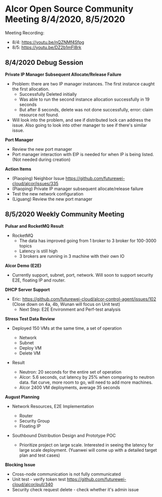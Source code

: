 # Alcor Open Source Community Meeting 8/4/2020, 8/5/2020 #
 
Meeting Recording:
 
* 8/4: https://youtu.be/nQZNMf4Sfpg
* 8/5: https://youtu.be/DZ2b1mFl8rk
 
 
## 8/4/2020 Debug Session ##
 
**Private IP Manager Subsequent Allocate/Release Failure**
 
* Problem: there are two IP manager instances. The first instance caught the first allocation.
  * Successfully Deleted initially
  * Was able to run the second instance allocation successfully in 19 seconds
  * But after 8 seconds, delete was not done successfully, error: claim resource not found.
* Will look into the problem, and see if distributed lock can address the issue. Also going to look into other manager to see if there's similar issue.
 
**Port Manager**
 
* Review the new port manager
* Port manager interaction with EIP is needed for when IP is being listed. (Not needed during creation)
 
**Action Items**
 
* (Piaoping) Neighbor Issue https://github.com/futurewei-cloud/alcor/issues/335
* (Piaoping) Private IP manager subsequent allocate/release failure
* Test the new network configuration
* (Liguang) Review the new port manager
 
## 8/5/2020 Weekly Community Meeting ##
 
**Pulsar and RocketMQ Result**
 
* RocketMQ
   *  The data has improved going from 1 broker to 3 broker for 100-3000 topics
   * Latency is still high
   * 3 brokers are running in 3 machine with their own IO
 
**Alcor Demo (E2E)**
 
* Currently support, subnet, port, network. Will soon to support security E2E, floating IP and router.
 
**DHCP Server Support**
 
* Eric: https://github.com/futurewei-cloud/alcor-control-agent/issues/102  (Close down on 4a, 4b, Wunan will focus on Unit test)
  * Next Step: E2E Environment and Perf-test analysis
 
**Stress Test Data Review**
 
* Deployed 150 VMs at the same time, a set of operation
  * Network
  * Subnet
  * Deploy VM
  * Delete VM
 
* Result
  * Neutron:  20 seconds for the entire set of operation
  * Alcor: 5.6 seconds, cut latency by 25% when comparing to neutron data. flat curve, more room to go, will need to add more machines.
  * Alcor 2400 VM deployments, average 35 seconds
 
**August Planning**
 
* Network Resources, E2E Implementation
   * Router
   * Security Group
   * Floating IP

 
* Southbound Distribution Design and Prototype POC
  * Prioritize project on large scale. Interested in seeing the latency for large scale deployment. (Yuanwei will come up with a detailed target plan and test cases)
 
**Blocking Issue**
 
* Cross-node communication is not fully communicated
* Unit test - verify token test https://github.com/futurewei-cloud/alcor/pull/340
* Security check request delete - check whether it's admin issue